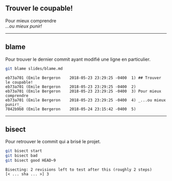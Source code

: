 ## Trouver le coupable!

Pour mieux comprendre   
_...ou mieux punir!_

---

## blame

Pour trouver le dernier commit ayant modifié une ligne en particulier.

```bash
git blame slides/blame.md
```

```text
eb73a701 (Emile Bergeron    2018-05-23 23:29:25 -0400  1) ## Trouver le coupable!
eb73a701 (Emile Bergeron    2018-05-23 23:29:25 -0400  2)
eb73a701 (Emile Bergeron    2018-05-23 23:29:25 -0400  3) Pour mieux comprendre
eb73a701 (Emile Bergeron    2018-05-23 23:29:25 -0400  4) _...ou mieux punir!_
7842b9b8 (Emile Bergeron    2018-05-24 23:15:42 -0400  5)
```

---

## bisect

Pour retrouver le commit qui a brisé le projet.

```bash
git bisect start
git bisect bad
git bisect good HEAD~9
```

```text
Bisecting: 2 revisions left to test after this (roughly 2 steps)
[< ... sha ... >] 3
```
